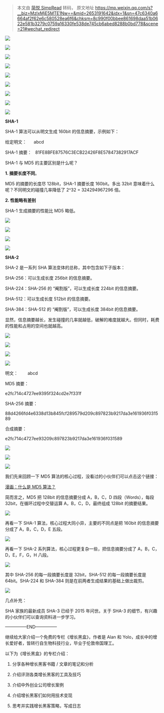 > 本文由 [简悦 SimpRead](http://ksria.com/simpread/) 转码， 原文地址 https://mp.weixin.qq.com/s?__biz=MzIxMjE5MTE1Nw==&mid=2653191642&idx=1&sn=47c6340a6664af2f62e6c580528ea6f6&chksm=8c990f00bbee861698daa51b0622e581b3279c0759a16330fe538de745cb6abed8288b0bd778&scene=21#wechat_redirect

![](https://mmbiz.qpic.cn/mmbiz_jpg/NtO5sialJZGrUU6tFVDricuLHjkpQstLGibw05zJmNicJ4pOnFoSy4cib7CZdjw7sicLnBuicu0Ric1RtGWM7QeOweqTibg/0?wx_fmt=jpeg)

![](https://mmbiz.qpic.cn/mmbiz_jpg/NtO5sialJZGrUU6tFVDricuLHjkpQstLGibwAzmCkseiaFcPZFaHA4vqUoAvA2I101U8D78VSkx9NYw0DKHmo6gzrw/0?wx_fmt=jpeg)

![](https://mmbiz.qpic.cn/mmbiz_jpg/NtO5sialJZGolTkibOn5N02BRAw7BGXvQtCwvQnJVYv7xiaX8Soib0vPmaMFLOIEyIcfXradlVpOaMAv27z0c9pCCg/0?wx_fmt=jpeg)

![](https://mmbiz.qpic.cn/mmbiz_jpg/NtO5sialJZGolTkibOn5N02BRAw7BGXvQtTzTGs0WTK80hvIQiauO4OiaOnby0ianLsXStykGvodiaic60WjNzLR8n2WQ/0?wx_fmt=jpeg)

![](https://mmbiz.qpic.cn/mmbiz_jpg/NtO5sialJZGolTkibOn5N02BRAw7BGXvQt8ica0g0doTa660nXA0Tf8C2QbARjxAw0IWATVACYYewN401haLe29bQ/0?wx_fmt=jpeg)

![](https://mmbiz.qpic.cn/mmbiz_jpg/NtO5sialJZGolTkibOn5N02BRAw7BGXvQtscrFmaJQV2RpvDnhiamU7BrrbtpRUibFutMo9icsvpZpQIVPG4qHibDRpg/0?wx_fmt=jpeg)

![](https://mmbiz.qpic.cn/mmbiz_jpg/NtO5sialJZGolTkibOn5N02BRAw7BGXvQt6yxs8d7auDwmUiaI0A1Ywq2tM2ryTMjicj1DagVhf723JrbRKaNibJtuQ/0?wx_fmt=jpeg)

![](https://mmbiz.qpic.cn/mmbiz_jpg/NtO5sialJZGolTkibOn5N02BRAw7BGXvQtecicgOnlec7YiaHvOvX4OGg0TnEBdWZA11KhicZicKosyp2Twdc1Vqm1LA/0?wx_fmt=jpeg)

![](https://mmbiz.qpic.cn/mmbiz_jpg/NtO5sialJZGolTkibOn5N02BRAw7BGXvQtzSdHNrQqINpjfIQmQ0sLKzv6tbiat1LJRhjXHc4bPLiaUkI0vU3zRRrA/0?wx_fmt=jpeg)

**SHA-1**  

SHA-1 算法可以从明文生成 160bit 的信息摘要，示例如下：

给定明文：      abcd

SHA-1 摘要：   81FE8BFE87576C3ECB22426F8E57847382917ACF

SHA-1 与 MD5 的主要区别是什么呢？

**1. 摘要长度不同**。

MD5 的摘要的长度尽 128bit，SHA-1 摘要长度 160bit。多出 32bit 意味着什么呢？不同明文的碰撞几率降低了 2^32 = 324294967296 倍。

**2. 性能略有差别**

SHA-1 生成摘要的性能比 MD5 略低。

![](https://mmbiz.qpic.cn/mmbiz_jpg/NtO5sialJZGolTkibOn5N02BRAw7BGXvQtvfBIPCP2uwnsUicSde1gGlhkr30bicBVEjIVtf7QjulMLMqDKvVG4DKw/0?wx_fmt=jpeg)

![](https://mmbiz.qpic.cn/mmbiz_jpg/NtO5sialJZGolTkibOn5N02BRAw7BGXvQtF8lcgcvVbTtx3PZgnecRQmQktWA6gSiaA66ibuhFPSyfJfKmibicGF6E1g/0?wx_fmt=jpeg)

![](https://mmbiz.qpic.cn/mmbiz_jpg/NtO5sialJZGolTkibOn5N02BRAw7BGXvQtjlcUMg1p3b6Nlqibb4Lq0jbiclxYlaAqJhpxVeeTicR6NVHdJ7xWBTf1w/0?wx_fmt=jpeg)

![](https://mmbiz.qpic.cn/mmbiz_jpg/NtO5sialJZGolTkibOn5N02BRAw7BGXvQtam4AvPxt7Nc68lHFocwtVb144np4kyFJ20LRAxlGhy84OlIRQibqSEA/0?wx_fmt=jpeg)

**SHA-2**  

SHA-2 是一系列 SHA 算法变体的总称，其中包含如下子版本：

SHA-256：可以生成长度 256bit 的信息摘要。

SHA-224：SHA-256 的 “阉割版”，可以生成长度 224bit 的信息摘要。

SHA-512：可以生成长度 512bit 的信息摘要。

SHA-384：SHA-512 的 “阉割版”，可以生成长度 384bit 的信息摘要。

显然，信息摘要越长，发生碰撞的几率就越低，破解的难度就越大。但同时，耗费的性能和占用的空间也就越高。

![](https://mmbiz.qpic.cn/mmbiz_jpg/NtO5sialJZGolTkibOn5N02BRAw7BGXvQtpL4Nq1diabicV8TUTZrYz9Y9W6qk1LXpRRmQwicfsqufV9wxJ9mibqU9Nw/0?wx_fmt=jpeg)

![](https://mmbiz.qpic.cn/mmbiz_jpg/NtO5sialJZGolTkibOn5N02BRAw7BGXvQtE4GbAeK5zxo7R64zEsoXnA2kQibLiaic6xVqu5k2iboHybeCxUxRPvaHYQ/0?wx_fmt=jpeg)

![](https://mmbiz.qpic.cn/mmbiz_jpg/NtO5sialJZGolTkibOn5N02BRAw7BGXvQtzzIYMAvJaZrOhrzTibIft3EJJuX4IryMrcJ4ftHdmttaRvVPD08XIug/0?wx_fmt=jpeg)

![](https://mmbiz.qpic.cn/mmbiz_jpg/NtO5sialJZGolTkibOn5N02BRAw7BGXvQtYITdbRTfWriacImqw8LUkkSWuuKp7IXjyYAQGjXI8CzicNTIVCnPAqaw/0?wx_fmt=jpeg)

明文：        abcd

MD5 摘要：

e2fc714c4727ee9395f324cd2e7f331f

SHA-256 摘要：

88d4266fd4e6338d13b845fcf289579d209c897823b9217da3e161936f031589

合成摘要：

e2fc714c4727ee93209c897823b9217da3e161936f031589

![](https://mmbiz.qpic.cn/mmbiz_jpg/NtO5sialJZGolTkibOn5N02BRAw7BGXvQtNJfMsvJicrNwPXBDuqur7xvlM68MsM71Nn5TickgS43dLOibpRrS5upAQ/0?wx_fmt=jpeg)

![](https://mmbiz.qpic.cn/mmbiz_jpg/NtO5sialJZGolTkibOn5N02BRAw7BGXvQtYZviapNpDzce9pAzBz3dalf5JkdHW0icocFqic7Qiby0DfrNthpIkoVafQ/0?wx_fmt=jpeg)

![](https://mmbiz.qpic.cn/mmbiz_jpg/NtO5sialJZGolTkibOn5N02BRAw7BGXvQt50mZ1SC0N8cdC35Pia0O9mhXon5kAVla2vQICtjswUQbQ0N7le0KiaeQ/0?wx_fmt=jpeg)

我们先来回顾一下 MD5 算法的核心过程，没看过的小伙伴们可以点击这个链接：

[漫画：什么是 MD5 算法？](http://mp.weixin.qq.com/s?__biz=MzIxMjE5MTE1Nw==&mid=2653191503&idx=1&sn=b18bd0458bf884bcb5d01f1cf2ca8301&chksm=8c990f95bbee8683fcfa9e972fd887cb1e50328ab4d8bd1f6a68ea90de6c67f46e50847e36fb&scene=21#wechat_redirect)

简而言之，MD5 把 128bit 的信息摘要分成 A，B，C，D 四段（Words），每段 32bit，在循环过程中交替运算 A，B，C，D，最终组成 128bit 的摘要结果。

![](http://mmbiz.qpic.cn/mmbiz_png/NtO5sialJZGrE3Scnpyu8ibBP5FIP8NkdNK3MV6UZX1vl4icAvNjicyAKjib1ia11DBILjV8O7nVIcoluQ5oyLqCNJMw/0?wx_fmt=png)

再看一下 SHA-1 算法，核心过程大同小异，主要的不同点是把 160bit 的信息摘要分成了 A，B，C，D，E 五段。

![](https://mmbiz.qpic.cn/mmbiz_png/NtO5sialJZGolTkibOn5N02BRAw7BGXvQtyfm2FWJvCOGC8NsFZ6ibL20ic8OncjUYibKMrG61dbLA9eSBzPJ29HCsQ/0?wx_fmt=png)

再看一下 SHA-2 系列算法，核心过程更复杂一些，把信息摘要分成了 A，B，C，D，E，F，G，H 八段。

![](https://mmbiz.qpic.cn/mmbiz_png/NtO5sialJZGolTkibOn5N02BRAw7BGXvQt688FmfKqa8wlreBWkz7Mup8d3cgKyJod4Vibtq4UDFkuNC7cbkvHG8g/0?wx_fmt=png)

其中 SHA-256 的每一段摘要长度是 32bit，SHA-512 的每一段摘要长度是 64bit。SHA-224 和 SHA-384 则是在前两者生成结果的基础上做出裁剪。

![](https://mmbiz.qpic.cn/mmbiz_jpg/NtO5sialJZGolTkibOn5N02BRAw7BGXvQthMfvDoQWHS9pb9YAwcsUR7dqK0cHFgZdVPyCLK4YKB7lSWseMP9xAA/0?wx_fmt=jpeg)

几点补充：

SHA 家族的最新成员 SHA-3 已经于 2015 年问世。关于 SHA-3 的细节，有兴趣的小伙伴们可以查询资料进一步学习。

—————END—————

继续给大家介绍一个免费的专栏《增长黑盒》，作者是 Alan 和 Yolo，成长中的增长爱好者，皆转行自生物科技行业，毕业于伦敦帝国理工。

以下为《增长黑盒》的专栏介绍：

1. 分享各种增长黑客书籍 / 文章的笔记和分析

2. 介绍评测各类增长黑客的工具及技巧

3. 介绍中外创业公司增长案例

4. 介绍增长黑客们如何用技术变现

5. 思考并实践增长黑客策略，写成日志
